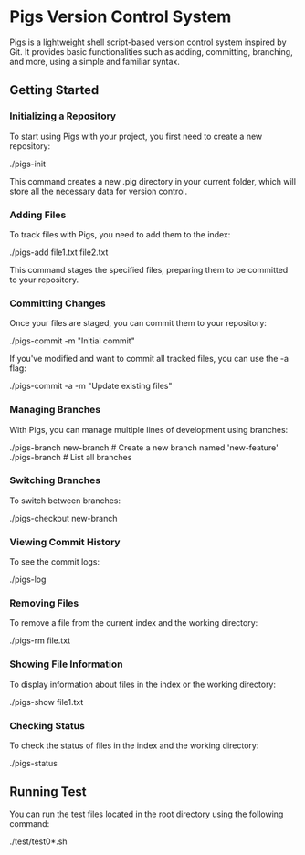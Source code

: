 # Pigs Version Control System

Pigs is a lightweight shell script-based version control system inspired by Git. It provides basic functionalities such as adding, committing, branching, and more, using a simple and familiar syntax.

## Getting Started

### Initializing a Repository

To start using Pigs with your project, you first need to create a new repository:

./pigs-init

This command creates a new .pig directory in your current folder, which will store all the necessary data for version control.

### Adding Files

To track files with Pigs, you need to add them to the index:

./pigs-add file1.txt file2.txt

This command stages the specified files, preparing them to be committed to your repository.

### Committing Changes

Once your files are staged, you can commit them to your repository:

./pigs-commit -m "Initial commit"

If you've modified and want to commit all tracked files, you can use the -a flag:

./pigs-commit -a -m "Update existing files"

### Managing Branches

With Pigs, you can manage multiple lines of development using branches:

./pigs-branch new-branch  # Create a new branch named 'new-feature'
./pigs-branch              # List all branches

### Switching Branches

To switch between branches:

./pigs-checkout new-branch

### Viewing Commit History

To see the commit logs:

./pigs-log

### Removing Files

To remove a file from the current index and the working directory:

./pigs-rm file.txt

### Showing File Information

To display information about files in the index or the working directory:

./pigs-show file1.txt

### Checking Status

To check the status of files in the index and the working directory:

./pigs-status

## Running Test

You can run the test files located in the root directory using the following command:

./test/test0*.sh
